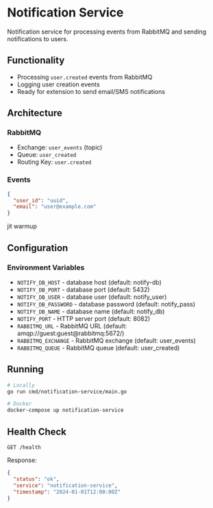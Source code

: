# Notification Service

Notification service for processing events from RabbitMQ and sending notifications to users.

## Functionality

- Processing `user.created` events from RabbitMQ
- Logging user creation events
- Ready for extension to send email/SMS notifications

## Architecture

### RabbitMQ
- Exchange: `user_events` (topic)
- Queue: `user_created`
- Routing Key: `user.created`

### Events
```json
{
  "user_id": "uuid",
  "email": "user@example.com"
}
```
jit warmup
## Configuration

### Environment Variables
- `NOTIFY_DB_HOST` - database host (default: notify-db)
- `NOTIFY_DB_PORT` - database port (default: 5432)
- `NOTIFY_DB_USER` - database user (default: notify_user)
- `NOTIFY_DB_PASSWORD` - database password (default: notify_pass)
- `NOTIFY_DB_NAME` - database name (default: notify_db)
- `NOTIFY_PORT` - HTTP server port (default: 8082)
- `RABBITMQ_URL` - RabbitMQ URL (default: amqp://guest:guest@rabbitmq:5672/)
- `RABBITMQ_EXCHANGE` - RabbitMQ exchange (default: user_events)
- `RABBITMQ_QUEUE` - RabbitMQ queue (default: user_created)

## Running

```bash
# Locally
go run cmd/notification-service/main.go

# Docker
docker-compose up notification-service
```

## Health Check

```
GET /health
```

Response:
```json
{
  "status": "ok",
  "service": "notification-service",
  "timestamp": "2024-01-01T12:00:00Z"
}
```
